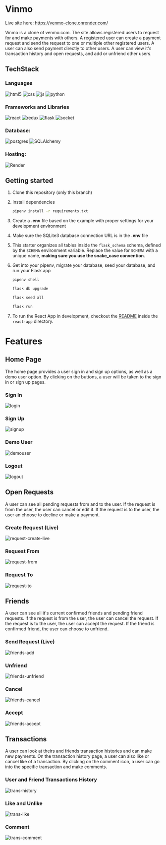 # Vinmo

Live site here: https://venmo-clone.onrender.com/

Vinmo is a clone of venmo.com. The site allows registered users to request for and make payments with others. A registered user can create a payment request and send the request to one or multiple other registered users. A user can also send payment directly to other users. A user can view it's transaction history and open requests, and add or unfriend other users.

## TechStack

### Languages

![html5](https://img.shields.io/badge/HTML5-E34F26?style=for-the-badge&logo=html5&logoColor=white)
![css](https://img.shields.io/badge/CSS3-1572B6?style=for-the-badge&logo=css3&logoColor=white)
![js](https://img.shields.io/badge/JavaScript-323330?style=for-the-badge&logo=javascript&logoColor=F7DF1E)
![python](https://img.shields.io/badge/Python-FFD43B?style=for-the-badge&logo=python&logoColor=blue)

### Frameworks and Libraries

![react](https://img.shields.io/badge/React-20232A?style=for-the-badge&logo=react&logoColor=61DAFB)
![redux](https://img.shields.io/badge/Redux-593D88?style=for-the-badge&logo=redux&logoColor=white)
![flask](https://img.shields.io/badge/Flask-000000?style=for-the-badge&logo=flask&logoColor=white)
![socket](https://img.shields.io/badge/Socket.io-010101?&style=for-the-badge&logo=Socket.io&logoColor=white)

### Database:

![postgres](https://img.shields.io/badge/PostgreSQL-316192?style=for-the-badge&logo=postgresql&logoColor=white)
![SQLAlchemy](https://img.shields.io/badge/SQLAlchemy-100000?style=for-the-badge&logo=sql&logoColor=BA1212&labelColor=AD0000&color=A90000)

### Hosting:

![Render](https://img.shields.io/badge/Render-%46E3B7.svg?style=for-the-badge&logo=render&logoColor=white)


## Getting started
1. Clone this repository (only this branch)

2. Install dependencies

      ```bash
      pipenv install -r requirements.txt
      ```

3. Create a **.env** file based on the example with proper settings for your
   development environment

4. Make sure the SQLite3 database connection URL is in the **.env** file

5. This starter organizes all tables inside the `flask_schema` schema, defined
   by the `SCHEMA` environment variable.  Replace the value for
   `SCHEMA` with a unique name, **making sure you use the snake_case
   convention**.

6. Get into your pipenv, migrate your database, seed your database, and run your Flask app

   ```bash
   pipenv shell
   ```

   ```bash
   flask db upgrade
   ```

   ```bash
   flask seed all
   ```

   ```bash
   flask run
   ```

7. To run the React App in development, checkout the [README](./react-app/README.md) inside the `react-app` directory.

# Features

## Home Page
The home page provides a user sign in and sign up options, as well as a demo user option. By clicking on the buttons, a user will be taken to the sign in or sign up pages.
### Sign In
![login](https://user-images.githubusercontent.com/34921536/210405112-cb96c94f-f860-48c0-adf2-e041d38ee832.gif)

### Sign Up
![signup](https://user-images.githubusercontent.com/34921536/210413515-414bed14-2c10-458d-875c-9e2dc411330a.gif)

### Demo User
![demouser](https://user-images.githubusercontent.com/34921536/210413538-7bcf4461-8958-4009-a2a1-ccda34792657.gif)

### Logout
![logout](https://user-images.githubusercontent.com/34921536/210413557-e8083c54-986b-43a1-8c69-d455c8e71ec2.gif)

## Open Requests
A user can see all pending requests from and to the user. If the request is from the user, the user can cancel or edit it. If the request is to the user, the user an choose to decline or make a payment.

### Create Request (Live)
![request-create-live](https://user-images.githubusercontent.com/34921536/210414610-41a08a95-ae15-4be2-9dac-c8887b53bef9.gif)

### Request From
![request-from](https://user-images.githubusercontent.com/34921536/210413576-88acca8a-9018-481b-88a4-cdab4ccf09fc.gif)

### Request To
![request-to](https://user-images.githubusercontent.com/34921536/210413587-6f93a5ac-18a6-4fbc-85b7-700d006ce093.gif)


## Friends
A user can see all it's current confirmed friends and pending friend requests. If the request is from the user, the user can cancel the request. If the request is to the user, the user can accept the request. If the friend is confirmed friend, the user can choose to unfriend.

### Send Request (Live)
![friends-add](https://user-images.githubusercontent.com/34921536/210413640-2956917a-4688-4bc7-a670-bcb7dc882713.gif)

### Unfriend
![friends-unfriend](https://user-images.githubusercontent.com/34921536/210413622-0d571b05-bbac-4ef9-bf9c-3f9e68e0d49d.gif)

### Cancel
![friends-cancel](https://user-images.githubusercontent.com/34921536/210413627-77ca0b34-4b23-40d5-afec-355814dcf414.gif)

### Accept
![friends-accept](https://user-images.githubusercontent.com/34921536/210413683-1b448d19-c58a-44d7-b41a-23d6555a7094.gif)

## Transactions
A user can look at theirs and friends transaction histories and can make new payments. On the transaction history page, a user can also like or cancel like of a transaction. By clicking on the comment icon, a user can go into the specific transaction and make comments.

### User and Friend Transactions History
![trans-history](https://user-images.githubusercontent.com/34921536/210413718-69d43301-0e85-4ad8-b775-402113ab179c.gif)

### Like and Unlike
![trans-like](https://user-images.githubusercontent.com/34921536/210413726-5b3893f2-e8ce-411b-94ea-3be4abd2358c.gif)

### Comment
![trans-comment](https://user-images.githubusercontent.com/34921536/210413741-29d1ab10-ef03-4538-b7f3-48e5c2c70c2b.gif)
